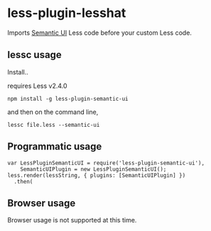 less-plugin-lesshat
========================

Imports [Semantic UI](http://www.semantic-ui.com) Less code before your custom Less code.

## lessc usage

Install..

requires Less v2.4.0

```
npm install -g less-plugin-semantic-ui
```

and then on the command line,

```
lessc file.less --semantic-ui
```


## Programmatic usage

```
var LessPluginSemanticUI = require('less-plugin-semantic-ui'),
    SemanticUIPlugin = new LessPluginSemanticUI();
less.render(lessString, { plugins: [SemanticUIPlugin] })
  .then(
```

## Browser usage

Browser usage is not supported at this time.
